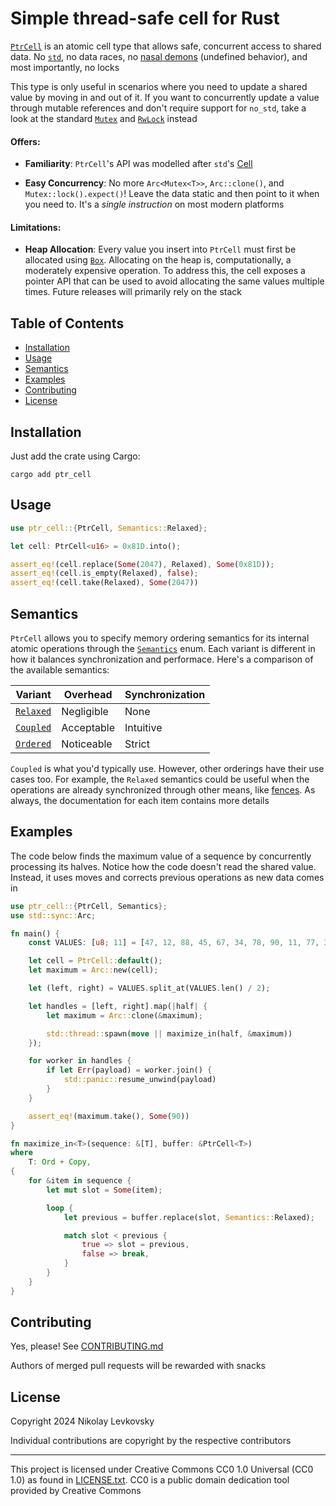 # Simple thread-safe cell for Rust

[`PtrCell`][1] is an atomic cell type that allows safe, concurrent access to shared data. No
[`std`][2], no data races, no [nasal demons][3] (undefined behavior), and most importantly, no locks

This type is only useful in scenarios where you need to update a shared value by moving in and out
of it. If you want to concurrently update a value through mutable references and don't require
support for `no_std`, take a look at the standard [`Mutex`][4] and [`RwLock`][5] instead

#### Offers:

- **Familiarity**: `PtrCell`'s API was modelled after `std`'s [Cell][6]

- **Easy Concurrency**: No more `Arc<Mutex<T>>`, `Arc::clone()`, and `Mutex::lock().expect()`! Leave
the data static and then point to it when you need to. It's a _single instruction_ on most modern
platforms

#### Limitations:

- **Heap Allocation**: Every value you insert into `PtrCell` must first be allocated using
[`Box`][7]. Allocating on the heap is, computationally, a moderately expensive operation. To address
this, the cell exposes a pointer API that can be used to avoid allocating the same values multiple
times. Future releases will primarily rely on the stack

## Table of Contents
- [Installation](#installation)
- [Usage](#usage)
- [Semantics](#semantics)
- [Examples](#examples)
- [Contributing](#contributing)
- [License](#license)

## Installation

Just add the crate using Cargo:

```shell
cargo add ptr_cell
```

## Usage

```rust
use ptr_cell::{PtrCell, Semantics::Relaxed};

let cell: PtrCell<u16> = 0x81D.into();

assert_eq!(cell.replace(Some(2047), Relaxed), Some(0x81D));
assert_eq!(cell.is_empty(Relaxed), false);
assert_eq!(cell.take(Relaxed), Some(2047))
```

## Semantics

`PtrCell` allows you to specify memory ordering semantics for its internal atomic operations through
the [`Semantics`][8] enum. Each variant is different in how it balances synchronization and
performace. Here's a comparison of the available semantics:

| Variant | Overhead | Synchronization |
|---|---|---|
| [`Relaxed`][9] | Negligible | None |
| [`Coupled`][10] | Acceptable | Intuitive |
| [`Ordered`][11] | Noticeable | Strict |

`Coupled` is what you'd typically use. However, other orderings have their use cases too. For
example, the `Relaxed` semantics could be useful when the operations are already synchronized
through other means, like [fences][12]. As always, the documentation for each item contains more
details

## Examples

The code below finds the maximum value of a sequence by concurrently processing its halves. Notice
how the code doesn't read the shared value. Instead, it uses moves and corrects previous operations
as new data comes in

```rust
use ptr_cell::{PtrCell, Semantics};
use std::sync::Arc;

fn main() {
    const VALUES: [u8; 11] = [47, 12, 88, 45, 67, 34, 78, 90, 11, 77, 33];

    let cell = PtrCell::default();
    let maximum = Arc::new(cell);

    let (left, right) = VALUES.split_at(VALUES.len() / 2);

    let handles = [left, right].map(|half| {
        let maximum = Arc::clone(&maximum);

        std::thread::spawn(move || maximize_in(half, &maximum))
    });

    for worker in handles {
        if let Err(payload) = worker.join() {
            std::panic::resume_unwind(payload)
        }
    }

    assert_eq!(maximum.take(), Some(90))
}

fn maximize_in<T>(sequence: &[T], buffer: &PtrCell<T>)
where
    T: Ord + Copy,
{
    for &item in sequence {
        let mut slot = Some(item);

        loop {
            let previous = buffer.replace(slot, Semantics::Relaxed);

            match slot < previous {
                true => slot = previous,
                false => break,
            }
        }
    }
}
```

## Contributing

Yes, please! See [CONTRIBUTING.md](CONTRIBUTING.md)

Authors of merged pull requests will be rewarded with snacks

## License

Copyright 2024 Nikolay Levkovsky

Individual contributions are copyright by the respective contributors

---

This project is licensed under Creative Commons CC0 1.0 Universal (CC0 1.0) as found in
[LICENSE.txt](LICENSE.txt). CC0 is a public domain dedication tool provided by Creative Commons

[1]: https://docs.rs/ptr_cell/latest/ptr_cell/struct.PtrCell.html
[2]: https://doc.rust-lang.org/std/index.html
[3]: https://groups.google.com/g/comp.std.c/c/ycpVKxTZkgw/m/S2hHdTbv4d8J?hl=en
[4]: https://doc.rust-lang.org/std/sync/struct.Mutex.html
[5]: https://doc.rust-lang.org/std/sync/struct.RwLock.html
[6]: https://doc.rust-lang.org/std/cell/struct.Cell.html
[7]: https://doc.rust-lang.org/std/boxed/struct.Box.html
[8]: https://docs.rs/ptr_cell/latest/ptr_cell/enum.Semantics.html
[9]: https://docs.rs/ptr_cell/latest/ptr_cell/enum.Semantics.html#variant.Relaxed
[10]: https://docs.rs/ptr_cell/latest/ptr_cell/enum.Semantics.html#variant.Coupled
[11]: https://docs.rs/ptr_cell/latest/ptr_cell/enum.Semantics.html#variant.Ordered
[12]: https://doc.rust-lang.org/std/sync/atomic/fn.fence.html
